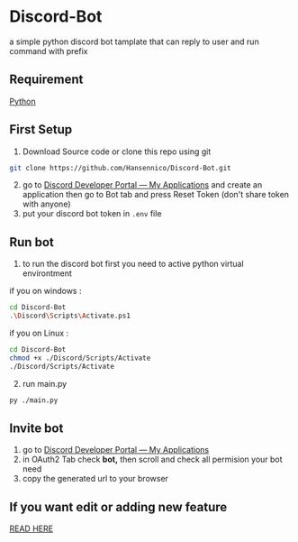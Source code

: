 # Discord-Bot

a simple python discord bot tamplate that can reply to user and run command with prefix

## Requirement

[Python](https://www.python.org/downloads/ "Python Download Link")

## First Setup

1. Download Source code or clone this repo using git

```bash
git clone https://github.com/Hansennico/Discord-Bot.git
```

2. go to [Discord Developer Portal — My Applications](https://discord.com/developers/applications) and create an application
   then go to Bot tab and press Reset Token (don't share token with anyone)
3. put your discord bot token in `.env` file

## Run bot

1. to run the discord bot first you need to active python virtual environtment

if you on windows :

```bash
cd Discord-Bot
.\Discord\Scripts\Activate.ps1
```

if you on Linux :

```bash
cd Discord-Bot
chmod +x ./Discord/Scripts/Activate
./Discord/Scripts/Activate
```

2. run main.py

```bash
py ./main.py
```

## Invite bot

1. go to [Discord Developer Portal — My Applications](https://discord.com/developers/applications)
2. in OAuth2 Tab check **bot,** then scroll and check all permision your bot need
3. copy the generated url to your browser

## If you want edit or adding new feature
[READ HERE](./Edit.md)
